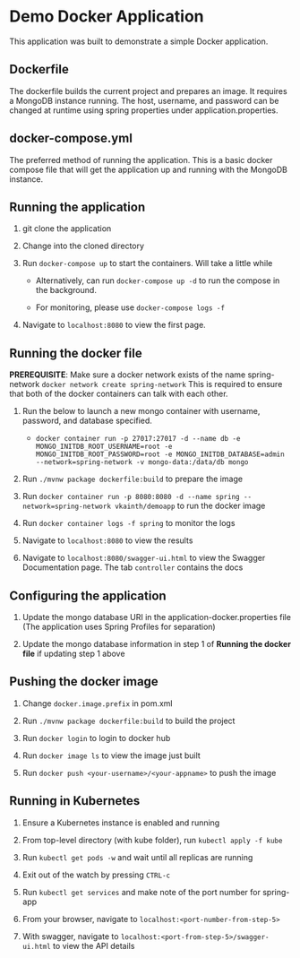 # Demo Docker Application

This application was built to demonstrate a simple Docker application.

## Dockerfile

The dockerfile builds the current project and prepares an image. It requires a MongoDB instance running.
The host, username, and password can be changed at runtime using spring properties under application.properties.

## docker-compose.yml

The preferred method of running the application. This is a basic docker compose file that will get the application up
and running with the MongoDB instance.

## Running the application

1. git clone the application

2. Change into the cloned directory

3. Run `docker-compose up` to start the containers. Will take a little while

    * Alternatively, can run `docker-compose up -d` to run the compose in the background.

    * For monitoring, please use `docker-compose logs -f`

4. Navigate to `localhost:8080` to view the first page.

## Running the docker file

**PREREQUISITE**: Make sure a docker network exists of the name spring-network `docker network create spring-network`
This is required to ensure that both of the docker containers can talk with each other.

1. Run the below to launch a new mongo container with username, password, and database specified.

    * `docker container run -p 27017:27017 -d --name db -e MONGO_INITDB_ROOT_USERNAME=root -e MONGO_INITDB_ROOT_PASSWORD=root -e MONGO_INITDB_DATABASE=admin --network=spring-network -v mongo-data:/data/db mongo`

2. Run `./mvnw package dockerfile:build` to prepare the image

3. Run `docker container run -p 8080:8080 -d --name spring --network=spring-network vkainth/demoapp` to run the docker image

4. Run `docker container logs -f spring` to monitor the logs

5. Navigate to `localhost:8080` to view the results

6. Navigate to `localhost:8080/swagger-ui.html` to view the Swagger Documentation page. The tab `controller` contains the docs

## Configuring the application

1. Update the mongo database URI in the application-docker.properties file (The application uses Spring Profiles for separation)

2. Update the mongo database information in step 1 of **Running the docker file** if updating step 1 above

## Pushing the docker image

1. Change `docker.image.prefix` in pom.xml

2. Run `./mvnw package dockerfile:build` to build the project

3. Run `docker login` to login to docker hub

4. Run `docker image ls` to view the image just built

5. Run `docker push <your-username>/<your-appname>` to push the image

## Running in Kubernetes

1. Ensure a Kubernetes instance is enabled and running

2. From top-level directory (with kube folder), run `kubectl apply -f kube`

3. Run `kubectl get pods -w` and wait until all replicas are running

4. Exit out of the watch by pressing `CTRL-c`

5. Run `kubectl get services` and make note of the port number for spring-app

6. From your browser, navigate to `localhost:<port-number-from-step-5>`

7. With swagger, navigate to `localhost:<port-from-step-5>/swagger-ui.html` to view the API details

